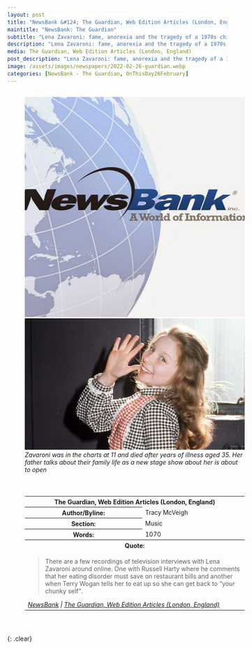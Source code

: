 ```yaml
---
layout: post
title: "NewsBank &#124; The Guardian, Web Edition Articles (London, England) &#124; 26 February 2020"
maintitle: "NewsBank: The Guardian"
subtitle: "Lena Zavaroni: fame, anorexia and the tragedy of a 1970s child star"
description: "Lena Zavaroni: fame, anorexia and the tragedy of a 1970s child star"
media: The Guardian, Web Edition Articles (London, England)
post_description: "Lena Zavaroni: fame, anorexia and the tragedy of a 1970s child star"
image: /assets/images/newspapers/2022-02-26-guardian.webp
categories: [NewsBank - The Guardian, OnThisDay26February]
---
```


<figure class="fig1">
<img src="/assets/images/newspapers/NewsBank.jpg" class="full-width"/>
<BR />
<img src="/assets/images/newspapers/2022-02-26-guardian.webp" class="full-width" />
<figcaption>
<cite>Zavaroni was in the charts at 11 and died after years of illness aged 35. Her father talks about their family life as a new stage show about her is about to open</cite>
</figcaption>
</figure>

<figure class="fig2">
<table>
<tr>
<th colspan="2">The Guardian, Web Edition Articles (London, England)</th>
</tr>

<tr>
<th>Author/Byline:</th><td>Tracy McVeigh</td>
</tr>

<tr>
<th>Section:</th><td>Music</td>
</tr>

<tr>
<th>Words:</th><td>1070</td>
</tr>

<tr>
<th colspan="2">Quote:</th>
</tr>

<tr>
<td colspan="2">
<blockquote>There are a few recordings of television interviews with Lena Zavaroni around online. One with Russell Harty where he comments that her eating disorder must save on restaurant bills and another when Terry Wogan tells her to eat up so she can get back to “your chunky self”.</blockquote>
<cite><a href="https://infoweb.newsbank.com/apps/news/openurl?ctx_ver=z39.88-2004&rft_id=info%3Asid/infoweb.newsbank.com&svc_dat=UKNB&req_dat=55CA6C602C984FD8A3DCC6AF6BF4AE70&rft_val_format=info%3Aofi/fmt%3Akev%3Amtx%3Actx&rft_dat=document_id%3Anews%252F1887C1BFBAA751E0">NewsBank</a> &#124; <a href="https://www.theguardian.com/music/2022/feb/26/lena-zavaroni-fame-anorexia-and-the-tragedy-of-a-1970s-child-star?CMP=Share_AndroidApp_Other&fbclid=IwAR00xJse1ErUBPQ1qNAy7iDJYPfM4h5R4buWTf8W9SLLzW6RawJVmhHD_0k">The Guardian, Web Edition Articles (London, England)</a></cite></td>
</tr>

</table>
</figure>

<figure class="fig2">
</figure>

<br />{: .clear}

<style>
.fig1 {float:left; width:49%;}

.fig2 {float:right; width:49%;}

.fig3 {float:right; width:100%;}

figcaption {float:left; width:100%;}

@media screen and (orientation:portrait) {
.fig1, .fig2 {float:left; width:100%;}
figcaption {float:left; width:100%; margin-bottom: 10px;}
}
</style>

